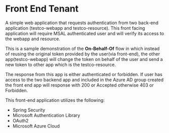 # Front End Tenant
A simple web application that requests authentication from two back-end application (testco-webapp and testco-resource).
This front facing application will require MSAL authenticated user and will verify its access to the webapp and resource.

This is a sample demonstration of the **On-Behalf-Of** flow in which instead of reusing the original token provided by the user(via front-end), the other app(testco-webapp) will change the token on behalf of the user and send a new token to other app which is the testco-resource.

The response from this app is either authenticated or forbidden. If user has access to the two backend app and included in the Azure AD group created the front end app will response with 200 or Accepted otherwise 403 or Forbidden.

This front-end application utilizes the  following:
- Spring Security
- Microsoft Authentication Library
- OAuth2
- Microsoft  Azure Cloud
